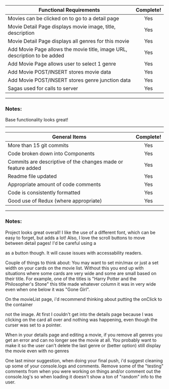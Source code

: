 | Functional Requirements | Complete! |
| --- | :---: |
| Movies can be clicked on to go to a detail page | Yes |
| Movie Detail Page displays movie image, title, description | Yes |
| Movie Detail Page displays all genres for this movie | Yes |
| Add Movie Page allows the movie title, image URL, description to be added | Yes |
| Add Movie Page allows user to select 1 genre | Yes |
| Add Movie POST/INSERT stores movie data | Yes |
| Add Movie POST/INSERT stores genre junction data | Yes |
| Sagas used for calls to server | Yes |

---
### Notes:

Base functionality looks great! 

---
| General Items | Complete! |
| --- | :---: |
| More than 15 git commits | Yes |
| Code broken down into Components | Yes |
| Commits are descriptive of the changes made or feature added | Yes |
| Readme file updated | Yes |
| Appropriate amount of code comments | Yes |
| Code is consistently formatted | Yes |
| Good use of Redux (where appropriate) | Yes |
---

### Notes:

Project looks great overall!  I like the use of a different font, which can be easy to forget, but adds a lot!
Also, I love the scroll buttons to move between detail pages! I'd be careful using a <p> as a button though.  It will cause issues with accessability readers.

Couple of things to think about:
You may want to set min/max or just a set width on your cards on the movie list.  Without this you end up with situations where some cards are very wide and some are small based on their title.  For example, one of the titles is "Harry Potter and the Philosopher's Stone" this title made whatever column it was in very wide even when one below it was "Gone Girl".

On the movieList page, i'd recommend thinking about putting the onClick to the container <div> not the image.  At first I couldn't get into the details page because I was clicking on the card all over and nothing was happening, even though the curser was set to a pointer.

When in your details page and editing a movie, if you remove all genres you get an error and can no longer see the movie at all.  You probably want to make it so the user can't delete the last genre or (better option) still display the movie even with no genres

One last minor suggestion, when doing your final push, i'd suggest cleaning up some of your console.logs and comments.  Remove some of the "testing" comments from when you were working on things and/or comment out the console.log's so when loading it doesn't show a ton of "random" info to the user.
